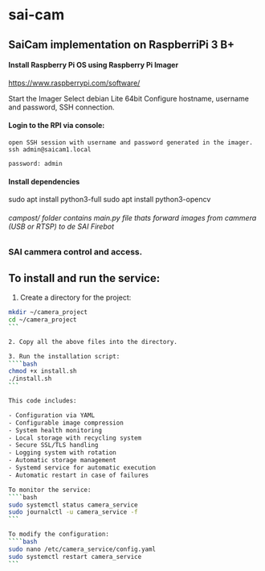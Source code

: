 # sai-cam
## SaiCam implementation on RaspberriPi 3 B+

#### Install Raspberry Pi OS using Raspberry Pi Imager
https://www.raspberrypi.com/software/

Start the Imager
Select debian Lite 64bit
Configure hostname, username and password, SSH connection.

#### Login to the RPI via console:
    open SSH session with username and password generated in the imager.
    ssh admin@saicam1.local

    password: admin


#### Install dependencies
sudo apt install python3-full
sudo apt install python3-opencv

###### campost/ folder contains main.py file thats forward images from cammera (USB or RTSP) to de SAI Firebot

### SAI cammera control and access.



## To install and run the service:

1. Create a directory for the project:
````bash
mkdir ~/camera_project
cd ~/camera_project
```

2. Copy all the above files into the directory.

3. Run the installation script:
````bash
chmod +x install.sh
./install.sh
```

This code includes:

- Configuration via YAML
- Configurable image compression
- System health monitoring
- Local storage with recycling system
- Secure SSL/TLS handling
- Logging system with rotation
- Automatic storage management
- Systemd service for automatic execution
- Automatic restart in case of failures

To monitor the service:
````bash
sudo systemctl status camera_service
sudo journalctl -u camera_service -f
```

To modify the configuration:
````bash
sudo nano /etc/camera_service/config.yaml
sudo systemctl restart camera_service
``` 
